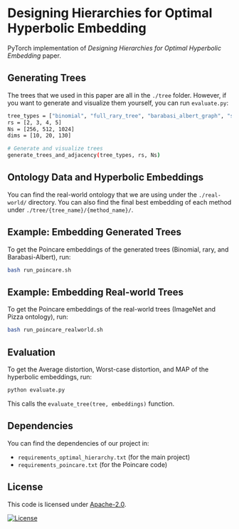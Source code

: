 # Designing Hierarchies for Optimal Hyperbolic Embedding

PyTorch implementation of *Designing Hierarchies for Optimal Hyperbolic Embedding* paper.

## Generating Trees
The trees that we used in this paper are all in the `./tree` folder. However, if you want to generate and visualize them yourself, you can run `evaluate.py`:

```sh
tree_types = ["binomial", "full_rary_tree", "barabasi_albert_graph", "star_graph", "path_graph"]
rs = [2, 3, 4, 5]
Ns = [256, 512, 1024]    
dims = [10, 20, 130]

# Generate and visualize trees
generate_trees_and_adjacency(tree_types, rs, Ns)
```

## Ontology Data and Hyperbolic Embeddings
You can find the real-world ontology that we are using under the `./real-world/` directory. You can also find the final best embedding of each method under `./tree/{tree_name}/{method_name}/`.

## Example: Embedding Generated Trees
To get the Poincare embeddings of the generated trees (Binomial, rary, and Barabasi-Albert), run:

```sh
bash run_poincare.sh
```

## Example: Embedding Real-world Trees
To get the Poincare embeddings of the real-world trees (ImageNet and Pizza ontology), run:

```sh
bash run_poincare_realworld.sh
```

## Evaluation
To get the Average distortion, Worst-case distortion, and MAP of the hyperbolic embeddings, run:

```sh
python evaluate.py
```

This calls the `evaluate_tree(tree, embeddings)` function.

## Dependencies
You can find the dependencies of our project in:
- `requirements_optimal_hierarchy.txt` (for the main project)
- `requirements_poincare.txt` (for the Poincare code)

## License
This code is licensed under [Apache-2.0](https://www.apache.org/licenses/LICENSE-2.0).

[![License](https://img.shields.io/badge/License-Apache_2.0-blue.svg)](https://opensource.org/licenses/Apache-2.0)
